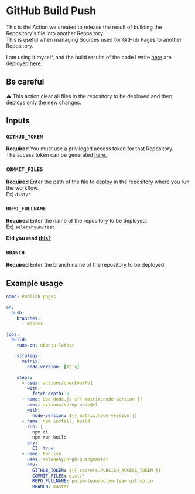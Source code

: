 # GitHub Build Push
This is the Action we created to release the result of building the Repository's file into another Repository.<br />
This is useful when managing Sources used for GitHub Pages to another Repository.

I am using it myself, and the build results of the code I write [here](https://github.com/polym-team/official-site) are deployed [here.](https://github.com/polym-team/polym-team.github.io)

## **Be careful**
⚠️ This action clear all files in the repository to be deployed and then deploys only the new changes.

## Inputs
### `GITHUB_TOKEN`
**Required**
You must use a privileged access token for that Repository.<br />
The access token can be generated [here.](https://github.com/settings/tokens)

### `COMMIT_FILES`
**Required**
Enter the path of the file to deploy in the repository where you run the workflow.<br />
Ex) `dist/*`

### `REPO_FULLNAME`
**Required**
Enter the name of the repository to be deployed.<br />
Ex) `selenehyun/test`

**Did you read [this?](#be-careful)**

### `BRANCH`
**Required**
Enter the branch name of the repository to be deployed.

## Example usage
```yml
name: Publish pages

on:
  push:
    branches:
      - master

jobs:
  build:
    runs-on: ubuntu-latest

    strategy:
      matrix:
        node-version: [12.x]

    steps:
      - uses: actions/checkout@v1
        with:
          fetch-depth: 0
      - name: Use Node.js ${{ matrix.node-version }}
        uses: actions/setup-node@v1
        with:
          node-version: ${{ matrix.node-version }}
      - name: npm install, build
        run: |
          npm ci
          npm run build
        env:
          CI: true
      - name: Publish
        uses: selenehyun/gh-push@master
        env:
          GITHUB_TOKEN: ${{ secrets.PUBLISH_ACCESS_TOKEN }}
          COMMIT_FILES: dist/*
          REPO_FULLNAME: polym-team/polym-team.github.io
          BRANCH: master
```
